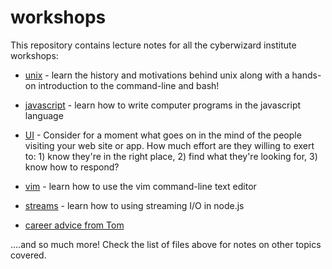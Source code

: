 # workshops

This repository contains lecture notes for all the cyberwizard institute
workshops:

* [unix](unix.markdown) - learn the history and motivations behind unix along
with a hands-on introduction to the command-line and bash!

* [javascript](javascript.markdown) - learn how to write computer programs in
the javascript language

* [UI](ui.markdown) - Consider for a moment what goes on in the mind of the people visiting your web site or app. How much effort are they willing to exert to: 1) know they're in the right place, 2) find what they're looking for, 3) know how to respond?

* [vim](vim.markdown) - learn how to use the vim command-line text editor

* [streams](streams.markdown) - learn how to using streaming I/O in node.js

* [career advice from Tom](http://thomaslevine.com/!/career-advice)

....and so much more! Check the list of files above for
notes on other topics covered.
